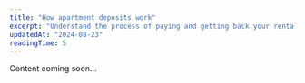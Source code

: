 ```yaml
---
title: "How apartment deposits work"
excerpt: "Understand the process of paying and getting back your rental deposit in Czechia."
updatedAt: "2024-08-23"
readingTime: 5
---
```


Content coming soon...
